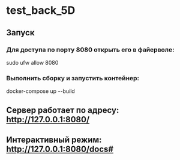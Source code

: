 # test_back_5D

## Запуск 

### Для доступа по порту 8080 открыть его в файерволе:

sudo ufw allow 8080

### Выполнить сборку и запустить контейнер:

docker-compose up --build

## Сервер работает по адресу: http://127.0.0.1:8080/
## Интерактивный режим: http://127.0.0.1:8080/docs#